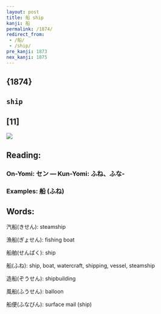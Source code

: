 ```yaml
---
layout: post
title: 船 ship
kanji: 船
permalink: /1874/
redirect_from:
 - /船/
 - /ship/
pre_kanji: 1873
nex_kanji: 1875
---
```


## {1874}

## `ship`

## [11]

<div class="stroke"><img src="E888B9.png" /></div>

## Reading:

### On-Yomi: セン &mdash; Kun-Yomi: ふね、ふな-

### Examples: 船 (ふね)

## Words:

汽船(きせん): steamship

漁船(ぎょせん): fishing boat

船舶(せんぱく): ship

船(ふね): ship, boat, watercraft, shipping, vessel, steamship

造船(ぞうせん): shipbuilding

風船(ふうせん): balloon

船便(ふなびん): surface mail (ship)
